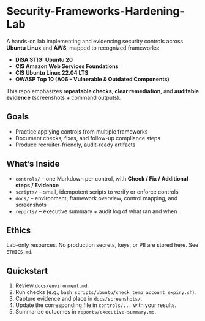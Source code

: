 # Security-Frameworks-Hardening-Lab

A hands-on lab implementing and evidencing security controls across **Ubuntu Linux** and **AWS**, mapped to recognized frameworks:
- **DISA STIG: Ubuntu 20**
- **CIS Amazon Web Services Foundations**
- **CIS Ubuntu Linux 22.04 LTS**
- **OWASP Top 10 (A06 – Vulnerable & Outdated Components)**

This repo emphasizes **repeatable checks**, **clear remediation**, and **auditable evidence** (screenshots + command outputs).

## Goals
- Practice applying controls from multiple frameworks
- Document checks, fixes, and follow-up compliance steps
- Produce recruiter-friendly, audit-ready artifacts

## What’s Inside
- `controls/` – one Markdown per control, with **Check / Fix / Additional steps / Evidence**
- `scripts/` – small, idempotent scripts to verify or enforce controls
- `docs/` – environment, framework overview, control mapping, and screenshots
- `reports/` – executive summary + audit log of what ran and when

## Ethics
Lab-only resources. No production secrets, keys, or PII are stored here. See `ETHICS.md`.

## Quickstart
1. Review `docs/environment.md`.
2. Run checks (e.g., `bash scripts/ubuntu/check_temp_account_expiry.sh`).
3. Capture evidence and place in `docs/screenshots/`.
4. Update the corresponding file in `controls/...` with your results.
5. Summarize outcomes in `reports/executive-summary.md`.



